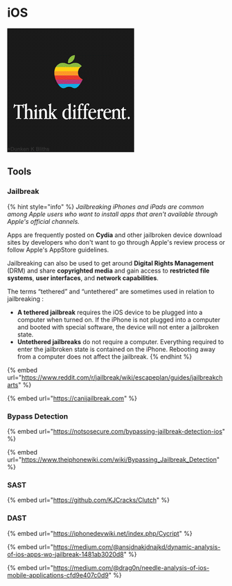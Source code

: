# iOS

![](../.gitbook/assets/apple.gif)

## Tools

### Jailbreak

{% hint style="info" %}
_Jailbreaking iPhones and iPads are common among Apple users who want to install apps that aren't available through Apple's official channels._

Apps are frequently posted on **Cydia** and other jailbroken device download sites by developers who don't want to go through Apple's review process or follow Apple's AppStore guidelines.

Jailbreaking can also be used to get around **Digital Rights Management** (DRM) and share **copyrighted media** and gain access to **restricted file systems**, **user interfaces**, and **network capabilities**.

The terms “tethered” and “untethered” are sometimes used in relation to jailbreaking :

* **A tethered jailbreak** requires the iOS device to be plugged into a computer when turned on. If the iPhone is not plugged into a computer and booted with special software, the device will not enter a jailbroken state.
* **Untethered jailbreaks** do not require a computer. Everything required to enter the jailbroken state is contained on the iPhone. Rebooting away from a computer does not affect the jailbreak.
{% endhint %}

{% embed url="https://www.reddit.com/r/jailbreak/wiki/escapeplan/guides/jailbreakcharts" %}

{% embed url="https://canijailbreak.com" %}

### Bypass Detection

{% embed url="https://notsosecure.com/bypassing-jailbreak-detection-ios" %}

{% embed url="https://www.theiphonewiki.com/wiki/Bypassing_Jailbreak_Detection" %}

### SAST

{% embed url="https://github.com/KJCracks/Clutch" %}

### DAST

{% embed url="https://iphonedevwiki.net/index.php/Cycript" %}

{% embed url="https://medium.com/@ansjdnakjdnajkd/dynamic-analysis-of-ios-apps-wo-jailbreak-1481ab3020d8" %}

{% embed url="https://medium.com/@drag0n/needle-analysis-of-ios-mobile-applications-cfd9e407c0d9" %}
